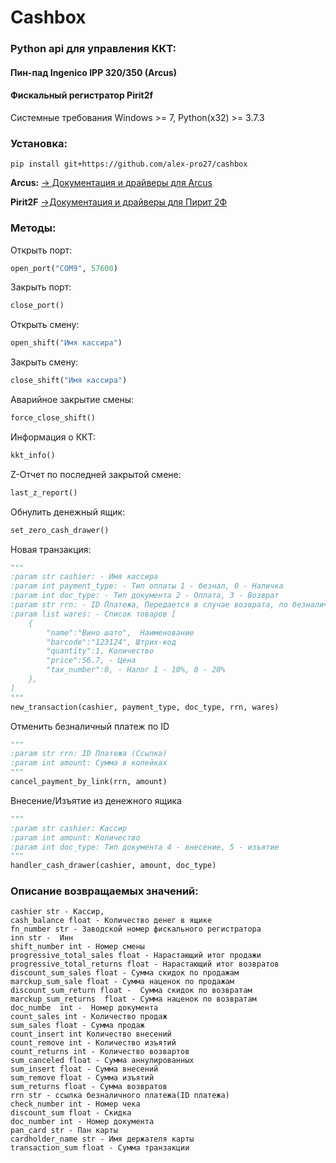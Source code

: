 # Cashbox
### Python api для управления ККТ:
#### Пин-пад Ingenico IPP 320/350 (Arcus)
#### Фискальный регистратор Pirit2f

Системные требования Windows >= 7, Python(x32) >= 3.7.3

### Установка:

```
pip install git+https://github.com/alex-pro27/cashbox
```

**Arcus:**
<a target="_blank" href="http://ftp.f-trade.ru/Payment_terminals/Ingenico_ICT220-250/Integration/arcus2-setup/">-> Документация и драйверы для Arcus</a>

**Pirit2F**
<a target="_blank" href="https://www.crystals.ru/support/download/kkt-pirit-2f">->Документация и драйверы для Пирит 2Ф</a>

### Методы:
Открыть порт:
```python
open_port("COM9", 57600)
```
Закрыть порт:
```python
close_port()
```
Открыть смену:
```python
open_shift("Имя кассира")
```
Закрыть смену:
```python
close_shift("Имя кассира")
```
Аварийное закрытие смены:
```python
force_close_shift()
```
Информация о ККТ:
```python
kkt_info()
```
Z-Отчет по последней закрытой смене:
```python
last_z_report()
```
Обнулить денежный ящик:
```python
set_zero_cash_drawer()
```
Новая транзакция:
```python
"""
:param str cashier: - Имя кассира
:param int payment_type: - Тип оплаты 1 - безнал, 0 - Наличка
:param int doc_type: - Тип документа 2 - Оплата, 3 - Возврат
:param str rrn: - ID Платежа, Передается в случае возврата, по безналичному платежу, в остальных случаях, пустая строка ""
:param list wares: - Список товаров [
	{
		"name":"Вино шато",  Наименование
		"barcode":"123124", Штрих-код
		"quantity":1, Количество
		"price":56.7, - Цена
		"tax_number":0, - Налог 1 - 10%, 0 - 20%
	},
]
"""
new_transaction(cashier, payment_type, doc_type, rrn, wares)
```
Отменить безналичный платеж по ID
```python
"""
:param str rrn: ID Платежа (Ссылка)
:param int amount: Сумма в копейках
"""
cancel_payment_by_link(rrn, amount)
```
Внесение/Изъятие из денежного ящика
```python
"""
:param str cashier: Кассир
:param int amount: Количество
:param int doc_type: Тип документа 4 - внесение, 5 - изъятие
"""
handler_cash_drawer(cashier, amount, doc_type)
```

### Описание возвращаемых значений:
```
cashier str - Кассир,
cash_balance float - Количество денег в ящике
fn_number str - Заводской номер фискального регистратора
inn str -  Инн
shift_number int - Номер смены
progressive_total_sales float - Нарастающий итог продажи
progressive_total_returns float - Нарастающий итог возвратов
discount_sum_sales float - Сумма скидок по продажам
marckup_sum_sale float - Сумма наценок по продажам
discount_sum_return float -  Сумма скидок по возвратам
marckup_sum_returns  float - Сумма наценок по возвратам
doc_numbe  int -  Номер документа
count_sales int - Количество продаж
sum_sales float - Сумма продаж
count_insert int Количество внесений
count_remove int - Количество изъятий
count_returns int - Количество возвартов
sum_canceled float - Сумма аннулированных
sum_insert float - Сумма внесений
sum_remove float - Сумма изъятий
sum_returns float - Сумма возвратов
rrn str - ссылка безналичного платежа(ID платежа) 
check_number int - Номер чека
discount_sum float - Скидка
doc_number int - Номер документа
pan_card str - Пан карты
cardholder_name str - Имя держателя карты
transaction_sum float - Сумма транзакции
```
